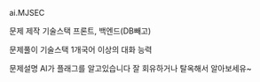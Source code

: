 ai.MJSEC

문제 제작 기술스택
프론트, 백엔드(DB빼고)

문제풀이 기술스택
1개국어 이상의 대화 능력

문제설명
AI가 플래그를 알고있습니다 잘 회유하거나 탈옥해서 알아보세유~
